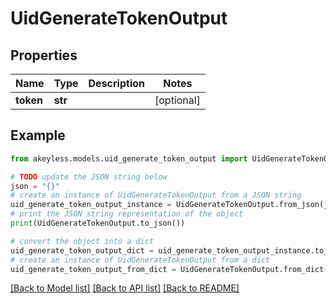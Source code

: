 # UidGenerateTokenOutput


## Properties

Name | Type | Description | Notes
------------ | ------------- | ------------- | -------------
**token** | **str** |  | [optional] 

## Example

```python
from akeyless.models.uid_generate_token_output import UidGenerateTokenOutput

# TODO update the JSON string below
json = "{}"
# create an instance of UidGenerateTokenOutput from a JSON string
uid_generate_token_output_instance = UidGenerateTokenOutput.from_json(json)
# print the JSON string representation of the object
print(UidGenerateTokenOutput.to_json())

# convert the object into a dict
uid_generate_token_output_dict = uid_generate_token_output_instance.to_dict()
# create an instance of UidGenerateTokenOutput from a dict
uid_generate_token_output_from_dict = UidGenerateTokenOutput.from_dict(uid_generate_token_output_dict)
```
[[Back to Model list]](../README.md#documentation-for-models) [[Back to API list]](../README.md#documentation-for-api-endpoints) [[Back to README]](../README.md)


